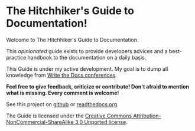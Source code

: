 The Hitchhiker's Guide to Documentation!
========================================

Welcome to The Hitchhiker's Guide to Documentation.

This *opinionated* guide exists to provide developers advices and a
best-practice handbook to the documentation on a daily basis.

This Guide is under my active development. My goal is to dump all knowledge
from [Write the Docs conferences](http://conf.writethedocs.org/). 

**Feel free to give feedback, criticize or contribute! Don't afraid to mention
what is missing. Every comment is welcome!**

See this project on [github](https://github.com/chrismedrela/docs-guide) or
[readthedocs.org](http://docs-guide.readthedocs.org/en/latest/).

The Guide is licensed under the [Creative Commons
Attribution-NonCommercial-ShareAlike 3.0 Unported
license](https://creativecommons.org/licenses/by-nc-sa/3.0/).

<!--
Different kinds of documentation
--------------------------------

- [Tutorials](tutorials.md)
- [Presentations](presentations.md)
- [Meeting Notes](meetings.md)
- [Example Applications](exampleapps.md)
-->